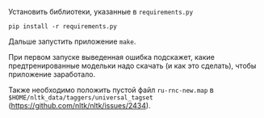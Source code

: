 Установить библиотеки, указанные в `requirements.py`
```
pip install -r requirements.py
```

Дальше запустить приложение `make`.

При первом запуске выведенная ошибка подскажет, какие предтренированные модельки надо скачать (и как это сделать),
чтобы приложение заработало.

Также необходимо положить пустой файл `ru-rnc-new.map` в `$HOME/nltk_data/taggers/universal_tagset`
(https://github.com/nltk/nltk/issues/2434).